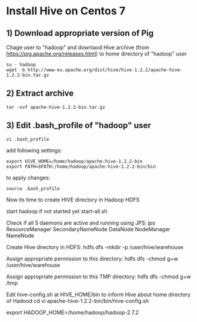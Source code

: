# Install Hive on Centos 7

## 1) Download appropriate version of Pig

Chage user to "hadoop" and downlaod Hive archive (from https://pig.apache.org/releases.html) to home directory of "hadoop" user
```
su - hadoop
wget -b http://www-eu.apache.org/dist/hive/hive-1.2.2/apache-hive-1.2.2-bin.tar.gz
```

## 2) Extract archive 
```
tar -xvf apache-hive-1.2.2-bin.tar.gz
```

## 3) Edit .bash_profile of "hadoop" user
```
vi .bash_profile
```
add following settings:
```
export HIVE_HOME=/home/hadoop/apache-hive-1.2.2-bin
export PATH=$PATH:/home/hadoop/apache-hive-1.2.2-bin/bin
```
to apply changes:
```
source .bash_profile
```

Now its time to create HIVE directory in Hadoop HDFS 

start hadoop if not started yet
start-all.sh

Check if all 5 daemons are active and running using JPS:
jps
ResourceManager
SecondaryNameNode
DataNode
NodeManager
NameNode

Create Hive directory in HDFS:
hdfs dfs -mkdir -p /user/hive/warehouse

Assign appropriate permission to this directory:
hdfs dfs -chmod g+w /user/hive/warehouse

Assign appropriate permission to this TMP directory:
hdfs dfs -chmod g+w /tmp


Edit hive-config.sh at HIVE_HOME/bin to inform Hive about home directory of Hadood
cd
vi apache-hive-1.2.2-bin/bin/hive-config.sh



export HADOOP_HOME=/home/hadoop/hadoop-2.7.2
